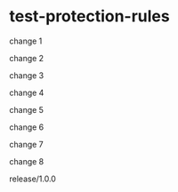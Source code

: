 # test-protection-rules

change 1

change 2

change 3

change 4

change 5

change 6

change 7

change 8

release/1.0.0
